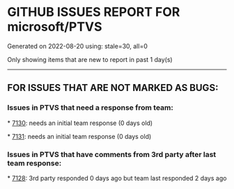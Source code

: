
# GITHUB ISSUES REPORT FOR microsoft/PTVS


Generated on 2022-08-20 using: stale=30, all=0


Only showing items that are new to report in past 1 day(s)


---

## FOR ISSUES THAT ARE NOT MARKED AS BUGS:


### Issues in PTVS that need a response from team:


\* [7130](https://github.com/microsoft/PTVS/issues/7130 "VS2022 Pytest + pytest-xdist unicode params issue"): needs an initial team response (0 days old)

\* [7131](https://github.com/microsoft/PTVS/issues/7131 "Search and replace goes into all modules in site-packages"): needs an initial team response (0 days old)

### Issues in PTVS that have comments from 3rd party after last team response:


\* [7128](https://github.com/microsoft/PTVS/issues/7128 "Python Autocomplete Does Not Disable."): 3rd party responded 0 days ago but team last responded 2 days ago
